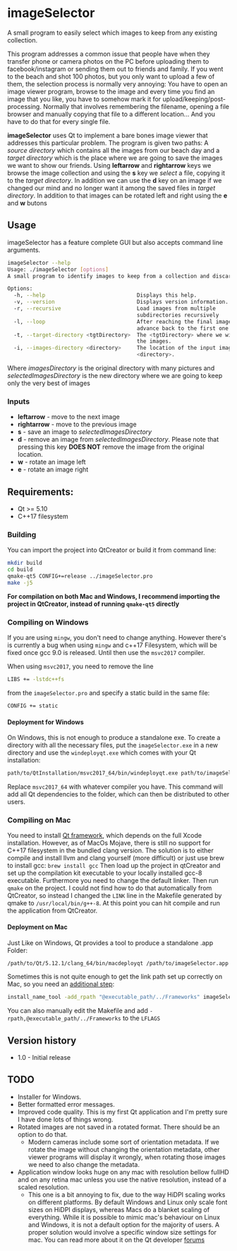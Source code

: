 # imageSelector
A small program to easily select which images to keep from any existing collection.

This program addresses a common issue that people have when they transfer phone or camera photos on the PC before uploading them to facebook/instagram or sending them out to friends and family. If you went to the beach and shot 100 photos, but you only want to upload a few of them, the selection process is normally very annoying: You have to open an image viewer program, browse to the image and every time you find an image that you like, you have to somehow mark it for upload/keeping/post-processing. Normally that involves remembering the filename, opening a file browser and manually copying that file to a different location... And you have to do that for every single file.

**imageSelector** uses Qt to implement a bare bones image viewer that addresses this particular problem. The program is given two paths: A *source directory* which contains all the images from our beach day and a *target directory* which is the place where we are going to save the images we want to show our friends. Using **leftarrow** and **rightarrow** keys we browse the image collection and using the **s** key we *select* a file, copying it to the *target directory*. In addition we can use the **d** key on an image if we changed our mind and no longer want it among the saved files in *target directory*. In addition to that images can be rotated left and right using the **e** and **w** butons

## Usage
imageSelector has a feature complete GUI but also accepts command line arguments.
```bash
imageSelector --help
Usage: ./imageSelector [options]
A small program to identify images to keep from a collection and discard others.

Options:
  -h, --help                             Displays this help.
  -v, --version                          Displays version information.
  -r, --recursive                        Load images from multiple
                                         subdirectories recursively
  -l, --loop                             After reaching the final image,
                                         advance back to the first one
  -t, --target-directory <tgtDirectory>  The <tgtDirectory> where we will keep
                                         the images.
  -i, --images-directory <directory>     The location of the input image
                                         <directory>.
```
Where *imagesDirectory* is the original directory with many pictures and *selectedImagesDirectory* is the new directory where we are going to keep only the very best of images
### Inputs
- **leftarrow** - move to the next image
- **rightarrow** - move to the previous image
- **s** - save an image to *selectedImagesDirectory*
- **d** - remove an image from *selectedImagesDirectory*. Please note that pressing this key **DOES NOT** remove the image from the original location.
- **w** - rotate an image left
- **e** - rotate an image right

## Requirements:
- Qt >= 5.10 
- C++17 filesystem

### Building
You can import the project into QtCreator or build it from command line:
```bash
mkdir build
cd build
qmake-qt5 CONFIG+=release ../imageSelector.pro
make -j5
```
**For compilation on both Mac and Windows, I recommend importing the project in QtCreator, instead of running `qmake-qt5` directly**
### Compiling on Windows
If you are using `mingw`, you don't need to change anything. However there's is currently a bug when using `mingw` and c++17 Filesystem, which will be fixed once gcc 9.0 is released. Until then use the `msvc2017` compiler.

When using `msvc2017`, you need to remove the line
```bash
LIBS += -lstdc++fs
```
from the `imageSelector.pro` and specify a static build in the same file:
```bash
CONFIG += static
```
#### Deployment for Windows
On Windows, this is not enough to produce a standalone exe. To create a directory with all the necessary files, put the `imageSelector.exe` in a new directory and use the `windeployqt.exe` which comes with your Qt installation:
```bash
path/to/QtInstallation/msvc2017_64/bin/windeployqt.exe path/to/imageSelector.exe`
```
Replace `msvc2017_64` with whatever compiler you have. This command will add all Qt dependencies to the folder, which can then be distributed to other users.

### Compiling on Mac
You need to install [Qt framework](https://www.qt.io/download), which depends on the full Xcode installation. However, as of MacOs Mojave, there is still no support for C++17 filesystem in the bundled clang version. The solution is to either compile and install llvm and clang yourself (more difficult) or just use brew to install gcc:
`brew install gcc`
Then load up the project in qtCreator and set up the compilation kit executable to your locally installed gcc-8 executable. Furthermore you need to change the default linker. Then run `qmake` on the project. I could not find how to do that automatically from QtCreator, so instead I changed the `LINK` line in the Makefile generated by qmake to `/usr/local/bin/g++-8`. At this point you can hit compile and run the application from QtCreator.
#### Deployment on Mac
Just Like on Windows, Qt provides a tool to produce a standalone .app Folder:
```bash
/path/to/Qt/5.12.1/clang_64/bin/macdeployqt /path/to/imageSelector.app
```
Sometimes this is not quite enough to get the link path set up correctly on Mac, so you need an [additional step](https://forum.qt.io/topic/77001/macdeployqt-missing-dependancies-when-installing/10):
```bash
install_name_tool -add_rpath "@executable_path/../Frameworks" imageSelector.app/Contents/MacOS/imageSelector
```
You can also manually edit the Makefile and add `-rpath,@executable_path/../Frameworks` to the `LFLAGS`
## Version history
- 1.0 - Initial release

## TODO
- Installer for Windows.
- Better formatted error messages.
- Improved code quality. This is my first Qt application and I'm pretty sure I have done lots of things wrong.
- Rotated images are not saved in a rotated format. There should be an option to do that.
  - Modern cameras include some sort of orientation metadata. If we rotate the image without changing the orientation metadata, other viewer programs will display it wrongly, when rotating those images we need to also change the metadata.
- Application window looks huge on any mac with resolution bellow fullHD and on any retina mac unless you use the native resolution, instead of a scaled resolution.
  - This one is a bit annoying to fix, due to the way HiDPI scaling works on different platforms. By default Windows and Linux only scale font sizes on HiDPI displays, whereas Macs do a blanket scaling of everything. While it is possible to mimic mac's behaviour on Linux and Windows, it is not a default option for the majority of users. A proper solution would involve a specific window size settings for mac. You can read more about it on the Qt developer [forums](https://forum.qt.io/topic/100133/cross-platform-app-ui-in-macos-is-double-in-size-compared-to-the-linux-and-windows-version)
